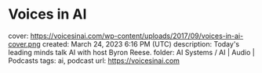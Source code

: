 # Voices in AI

cover: https://voicesinai.com/wp-content/uploads/2017/09/voices-in-ai-cover.png
created: March 24, 2023 6:16 PM (UTC)
description: Today's leading minds talk AI with host Byron Reese.
folder: AI Systems / AI | Audio | Podcasts
tags: ai, podcast
url: https://voicesinai.com